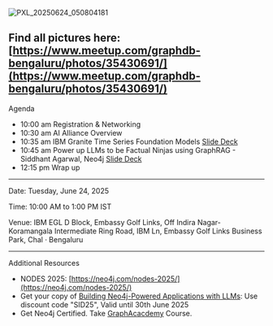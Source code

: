 ![PXL_20250624_050804181](https://github.com/user-attachments/assets/e47f3217-2b2b-494c-bf80-bca4f8ac0457)

Find all pictures here: [https://www.meetup.com/graphdb-bengaluru/photos/35430691/](https://www.meetup.com/graphdb-bengaluru/photos/35430691/)
---
Agenda

- 10:00 am Registration & Networking
- 10:30 am AI Alliance Overview
- 10:35 am IBM Granite Time Series Foundation Models [Slide Deck](https://github.com/sidagarwal04/neo4j-apac-meetups/blob/main/graphdb-bengaluru/2025/24-June-2025/AI_Alliance_Granite_TSFMs.pdf)
- 10:45 am Power up LLMs to be Factual Ninjas using GraphRAG - Siddhant Agarwal, Neo4j [Slide Deck](https://github.com/sidagarwal04/neo4j-apac-meetups/blob/main/graphdb-bengaluru/2025/24-June-2025/Power%20up%20LLMs%20to%20be%20Factual%20Ninjas%20using%20GraphRAG%20(AI%20Alliance%20Meetup%20-%2024%20June%2C%202025).pdf)
- 12:15 pm Wrap up

---

Date: Tuesday, June 24, 2025

Time: 10:00 AM to 1:00 PM IST

Venue: IBM EGL D Block, Embassy Golf Links, Off Indira Nagar-Koramangala Intermediate Ring Road, IBM Ln, Embassy Golf Links Business Park, Chal · Bengaluru

---

Additional Resources

- NODES 2025: [https://neo4j.com/nodes-2025/](https://neo4j.com/nodes-2025/)
- Get your copy of [Building Neo4j-Powered Applications with LLMs](https://www.packtpub.com/en-us/product/building-neo4j-powered-applications-with-llms-9781836206231): Use discount code "SID25", Valid until 30th June 2025
- Get Neo4j Certified. Take [GraphAcacdemy](graphacademy.neo4j.com) Course.
